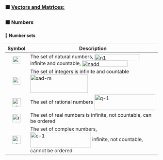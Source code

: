 ### ⬛ <ins>Vectors and Matrices:</ins>
### ⬛ Numbers
#### 🔲 Number sets

<div align="center">
  
  |Symbol|<div align="center"> Description</div>|
  |:-----:|:----|
  |<img width="25" height="25" alt="n" src="https://github.com/user-attachments/assets/e7753925-9056-4b1b-9a86-8cec18e3d65e" />  |The set of natural numbers, <img width="150"  height="20" align="center" alt="n1" src="https://github.com/user-attachments/assets/374ff870-ce21-4223-a016-dfa29984e179" /> infinite and countable, <img width="150" height="20" alt="nadd" align="center" src="https://github.com/user-attachments/assets/874d3d87-c63d-4dec-9f87-fac6ab72f761" /> |
  |<img width="25" height="25" alt="z" src="https://github.com/user-attachments/assets/6b39e45f-09c1-4d68-9f9e-e5176cfa7dd5" /> | The set of integers  is infinite and countable <img width="190" height="60" align="center" alt="xad-m" src="https://github.com/user-attachments/assets/63988e96-45b6-42e6-b133-484dbbfcfc9b" /> |
  | <img width="27" height="27" alt="q" src="https://github.com/user-attachments/assets/dfc53b07-79ec-405a-8270-a0777ea48131" /> |The set of rational numbers <img width="200" height="51" align="center" alt="q-1" src="https://github.com/user-attachments/assets/8af4732c-4d47-4c85-a5a9-bc7e0d69da4b" /> |
  |<img width="27" height="27" alt="r" src="https://github.com/user-attachments/assets/024155ef-8b67-446c-ac62-f338b5e10b99" /> | The set of real numbers is infinite, not countable, can be ordered|
  | <img width="27" height="27" alt="c" src="https://github.com/user-attachments/assets/7d780614-6c4b-49f4-8bd2-666c663221f3" /> |The set of complex numbers, <img width="200" height="51" align="center" alt="c-1" src="https://github.com/user-attachments/assets/5fc25cd1-a10e-4b69-9dbd-13a624fbdbab" />  infinite, not countable, cannot be ordered|
  
</div>

